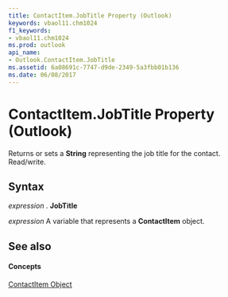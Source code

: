```yaml
---
title: ContactItem.JobTitle Property (Outlook)
keywords: vbaol11.chm1024
f1_keywords:
- vbaol11.chm1024
ms.prod: outlook
api_name:
- Outlook.ContactItem.JobTitle
ms.assetid: 6a08691c-7747-d9de-2349-5a3fbb01b136
ms.date: 06/08/2017
---
```



# ContactItem.JobTitle Property (Outlook)

Returns or sets a  **String** representing the job title for the contact. Read/write.


## Syntax

 _expression_ . **JobTitle**

 _expression_ A variable that represents a **ContactItem** object.


## See also


#### Concepts


[ContactItem Object](contactitem-object-outlook.md)

